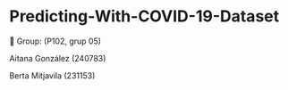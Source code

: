 # Predicting-With-COVID-19-Dataset

👥 Group: (P102, grup 05)

Aitana González (240783)

Berta Mitjavila (231153) 
